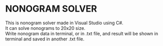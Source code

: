 # NONOGRAM SOLVER
This is nonogram solver made in Visual Studio using C#. <br />
It can solve nonograms to 20x20 size. <br />
Write nonogram data in terminal, or in .txt file, and result will be shown in terminal and saved in another .txt file.
